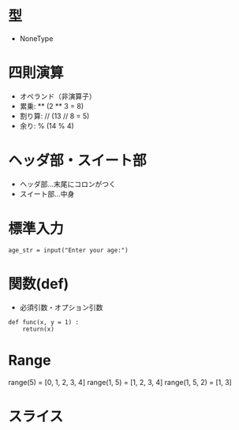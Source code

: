 # 型

* NoneType

# 四則演算

* オペランド（非演算子）
* 累乗: **  (2 ** 3 = 8)
* 割り算: // (13 // 8 = 5)
* 余り: % (14 % 4)

# ヘッダ部・スイート部

* ヘッダ部...末尾にコロンがつく
* スイート部...中身

# 標準入力

```
age_str = input("Enter your age:")
```

# 関数(def)

* 必須引数・オプション引数

```
def func(x, y = 1) :
	return(x)
```

# Range

range(5) = [0, 1, 2, 3, 4]
range(1, 5) = [1, 2, 3, 4]
range(1, 5, 2) = [1, 3]

# スライス

